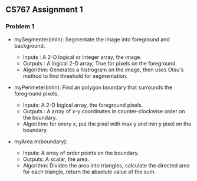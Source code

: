 ## CS767 Assignment 1

### Problem 1
 - mySegmenter(imIn): Segmentate the image into foreground and background.
   - Inputs : A 2-D logical or integer array, the image.
   - Outputs : A logical 2-D array, True for pixels on the foreground.
   - Algorithm: Generates a histrogram on the image, then uses Otsu's method to find threshold for segmentation.

 - myPerimeter(imIn): Find an polygon boundary that surrounds the foreground pixels.
   - Inputs: A 2-D logical array, the foreground pixels.
   - Outputs : A array of x-y coordinates in counter-clockwise order on the boundary.
   - Algorithm: for every x, put the pixel with max y and min y pixel on the boundary.

 - myArea.m(boundary):  
   - Inputs: A array of order points on the boundary.
   - Outputs: A scalar, the area.
   - Algorithm: Divides the area into triangles, calculate the directed area for each triangle, return the absolute value of the sum.
